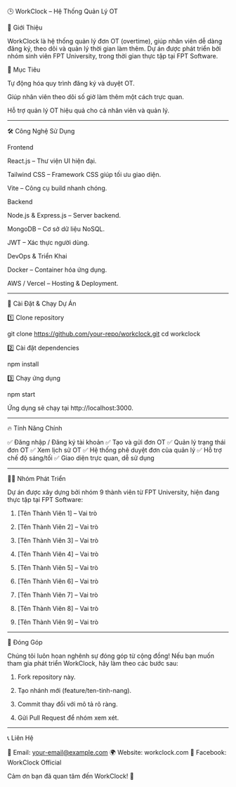 🕒 WorkClock – Hệ Thống Quản Lý OT

📌 Giới Thiệu

WorkClock là hệ thống quản lý đơn OT (overtime), giúp nhân viên dễ dàng đăng ký, theo dõi và quản lý thời gian làm thêm. Dự án được phát triển bởi nhóm sinh viên FPT University, trong thời gian thực tập tại FPT Software.

🎯 Mục Tiêu

Tự động hóa quy trình đăng ký và duyệt OT.

Giúp nhân viên theo dõi số giờ làm thêm một cách trực quan.

Hỗ trợ quản lý OT hiệu quả cho cả nhân viên và quản lý.



---

🛠️ Công Nghệ Sử Dụng

Frontend

React.js – Thư viện UI hiện đại.

Tailwind CSS – Framework CSS giúp tối ưu giao diện.

Vite – Công cụ build nhanh chóng.


Backend

Node.js & Express.js – Server backend.

MongoDB – Cơ sở dữ liệu NoSQL.

JWT – Xác thực người dùng.


DevOps & Triển Khai

Docker – Container hóa ứng dụng.

AWS / Vercel – Hosting & Deployment.



---

🚀 Cài Đặt & Chạy Dự Án

1️⃣ Clone repository

git clone https://github.com/your-repo/workclock.git
cd workclock

2️⃣ Cài đặt dependencies

npm install

3️⃣ Chạy ứng dụng

npm start

Ứng dụng sẽ chạy tại http://localhost:3000.


---

🔥 Tính Năng Chính

✅ Đăng nhập / Đăng ký tài khoản
✅ Tạo và gửi đơn OT
✅ Quản lý trạng thái đơn OT
✅ Xem lịch sử OT
✅ Hệ thống phê duyệt đơn của quản lý
✅ Hỗ trợ chế độ sáng/tối
✅ Giao diện trực quan, dễ sử dụng


---

👨‍💻 Nhóm Phát Triển

Dự án được xây dựng bởi nhóm 9 thành viên từ FPT University, hiện đang thực tập tại FPT Software:

1. [Tên Thành Viên 1] – Vai trò


2. [Tên Thành Viên 2] – Vai trò


3. [Tên Thành Viên 3] – Vai trò


4. [Tên Thành Viên 4] – Vai trò


5. [Tên Thành Viên 5] – Vai trò


6. [Tên Thành Viên 6] – Vai trò


7. [Tên Thành Viên 7] – Vai trò


8. [Tên Thành Viên 8] – Vai trò


9. [Tên Thành Viên 9] – Vai trò




---

🤝 Đóng Góp

Chúng tôi luôn hoan nghênh sự đóng góp từ cộng đồng! Nếu bạn muốn tham gia phát triển WorkClock, hãy làm theo các bước sau:

1. Fork repository này.


2. Tạo nhánh mới (feature/ten-tinh-nang).


3. Commit thay đổi với mô tả rõ ràng.


4. Gửi Pull Request để nhóm xem xét.




---

📞 Liên Hệ

📧 Email: your-email@example.com
🌍 Website: workclock.com
📱 Facebook: WorkClock Official

Cảm ơn bạn đã quan tâm đến WorkClock! 🚀

